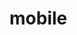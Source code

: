 # mobile

```Playground id=@powilliam.kt/anxious-popsicle&platform=ios&theme=dark&platforms=ios,android
```
